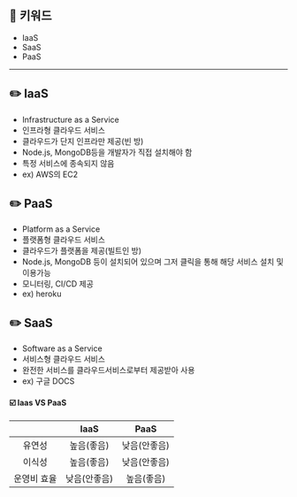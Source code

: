 ## 📓 키워드

- IaaS
- SaaS
- PaaS

---

## ✏️ IaaS

- Infrastructure as a Service
- 인프라형 클라우드 서비스
- 클라우드가 단지 인프라만 제공(빈 방)
- Node.js, MongoDB등을 개발자가 직접 설치해야 함
- 특정 서비스에 종속되지 않음
- ex) AWS의 EC2

## ✏️ PaaS

- Platform as a Service
- 플랫폼형 클라우드 서비스
- 클라우드가 플랫폼을 제공(빌트인 방)
- Node.js, MongoDB 등이 설치되어 있으며 그저 클릭을 통해 해당 서비스 설치 및 이용가능
- 모니터링, CI/CD 제공
- ex) heroku

## ✏️ SaaS

- Software as a Service
- 서비스형 클라우드 서비스
- 완전한 서비스를 클라우드서비스로부터 제공받아 사용
- ex) 구글 DOCS

#### ☑️ Iaas VS PaaS

|        |  IaaS   |  PaaS   |
|:------:|:-------:|:-------:|
|  유연성   | 높음(좋음)  | 낮음(안좋음) |
|  이식성   | 높음(좋음)  | 낮음(안좋음) |
| 운영비 효율 | 낮음(안좋음) | 높음(좋음)  |